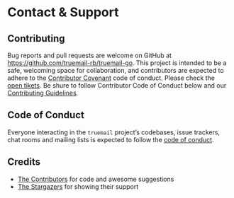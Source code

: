 # Contact & Support

## Contributing

Bug reports and pull requests are welcome on GitHub at https://github.com/truemail-rb/truemail-go. This project is intended to be a safe, welcoming space for collaboration, and contributors are expected to adhere to the [Contributor Covenant](http://contributor-covenant.org) code of conduct. Please check the [open tikets](https://github.com/truemail-rb/truemail-go/issues). Be shure to follow Contributor Code of Conduct below and our [Contributing Guidelines](https://github.com/truemail-rb/truemail-go/blob/master/CONTRIBUTING.md).

## Code of Conduct

Everyone interacting in the `truemail` project’s codebases, issue trackers, chat rooms and mailing lists is expected to follow the [code of conduct](https://github.com/truemail-rb/truemail-go/blob/master/CONTRIBUTING.md).

## Credits

- [The Contributors](https://github.com/truemail-rb/truemail-go/graphs/contributors) for code and awesome suggestions
- [The Stargazers](https://github.com/truemail-rb/truemail-go/stargazers) for showing their support
